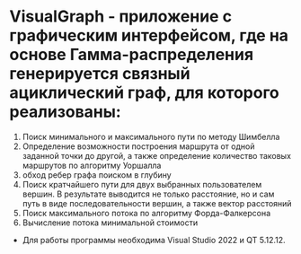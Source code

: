 # VisualGraph - приложение с графическим интерфейсом, где на основе Гамма-распределения генерируется связный ациклический граф, для которого реализованы:
1) Поиск минимального и максимального пути по методу Шимбелла
2) Определение возможности построения маршрута от одной заданной точки до другой, а также определение количество таковых маршрутов по алгоритму Уоршалла
3) обход ребер графа поиском в глубину
4) Поиск кратчайшего пути для двух выбранных пользователем вершин. В результате выводится не только расстояние, но и сам путь в виде последовательности вершин, а также вектор расстояний
5) Поиск максимального потока по алгоритму Форда-Фалкерсона
6) Вычисление потока минимальной стоимости 

- Для работы программы необходима Visual Studio 2022 и QT 5.12.12.
